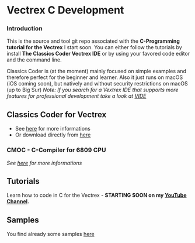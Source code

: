 # Vectrex C Development

### Introduction
This is the source and tool git repo associated with the **C-Programming tutorial for the Vectrex**
I start soon. You can either follow the tutorials by install **The Classics Coder Vectrex IDE** or by using your favored
code editor and the command line.

Classics Coder is (at the moment) mainly focused on simple examples and therefore perfect for the beginner and learner.
Also it just runs on macOS (iOS coming soon), but natively and without security restrictions on macOS (up to Big Sur)
*Note: If you search for a Vextrex IDE that supports more features for professional development take a look at [VIDE](https://github.com/malbanGit/Vide)*


## Classics Coder for Vectrex

* See [here](http://www.classicscoder.com/) for more informations
* Or download directly from [here](https://raw.githubusercontent.com/rogerboesch/vectrex-dev/master/tools/Classics_Coder_for_Vectrex-1.0.1-100.zip)


### CMOC - C-Compiler for 6809 CPU
*See [here](https://www.github.com/rogerboesch/cmoc-classics-coder) for more informations*


## Tutorials

Learn how to code in C for the Vectrex - 
**STARTING SOON on my [YouTube Channel](https://bit.ly/3o3gbMk).**


## Samples

You find already some samples [here](/samples) 